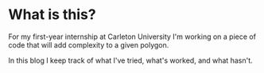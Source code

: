 # What is this?

For my first-year internship at Carleton University I'm working on a piece of code that will add complexity to a given polygon.

In this blog I keep track of what I've tried, what's worked, and what hasn't.
